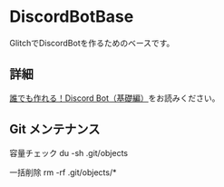 # DiscordBotBase

GlitchでDiscordBotを作るためのベースです。


## 詳細

[誰でも作れる！Discord Bot（基礎編）](https://note.com/exteoi/n/nf1c37cb26c41)をお読みください。

## Git メンテナンス

容量チェック
du -sh .git/objects

一括削除
rm -rf .git/objects/*
